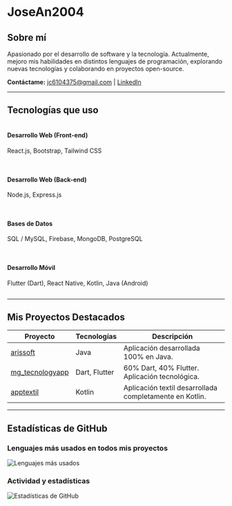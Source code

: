 # JoseAn2004

## Sobre mí

Apasionado por el desarrollo de software y la tecnología. Actualmente, mejoro mis habilidades en distintos lenguajes de programación, explorando nuevas tecnologías y colaborando en proyectos open-source.

**Contáctame:** [jc6104375@gmail.com](mailto:jc6104375@gmail.com) | [LinkedIn](https://www.linkedin.com/in/jose-andres-c-a9147b241)

---

## Tecnologías que uso

<div style="display: flex; flex-wrap: wrap; gap: 1rem;">
  <div style="flex: 1; min-width: 250px;">
    <h4>Desarrollo Web (Front-end)</h4>
    <p>React.js, Bootstrap, Tailwind CSS</p>
  </div>
  <div style="flex: 1; min-width: 250px;">
    <h4>Desarrollo Web (Back-end)</h4>
    <p>Node.js, Express.js</p>
  </div>
  <div style="flex: 1; min-width: 250px;">
    <h4>Bases de Datos</h4>
    <p>SQL / MySQL, Firebase, MongoDB, PostgreSQL</p>
  </div>
  <div style="flex: 1; min-width: 250px;">
    <h4>Desarrollo Móvil</h4>
    <p>Flutter (Dart), React Native, Kotlin, Java (Android)</p>
  </div>
</div>

---

## Mis Proyectos Destacados

| Proyecto | Tecnologías            | Descripción                                                    |
|----------|------------------------|----------------------------------------------------------------|
| [arissoft](https://github.com/JoseAn2004/arissoft)       | Java                   | Aplicación desarrollada 100% en Java.                          |
| [mg_tecnologyapp](https://github.com/JoseAn2004/mg_tecnologyapp) | Dart, Flutter          | 60% Dart, 40% Flutter. Aplicación tecnológica.                 |
| [apptextil](https://github.com/JoseAn2004/apptextil)       | Kotlin                 | Aplicación textil desarrollada completamente en Kotlin.        |

---

## Estadísticas de GitHub

### Lenguajes más usados en todos mis proyectos

![Lenguajes más usados](https://github-readme-stats.vercel.app/api/top-langs/?username=JoseAn2004&langs_count=100&theme=radical)

### Actividad y estadísticas

![Estadísticas de GitHub](https://github-readme-stats.vercel.app/api?username=JoseAn2004&show_icons=true&theme=radical)
